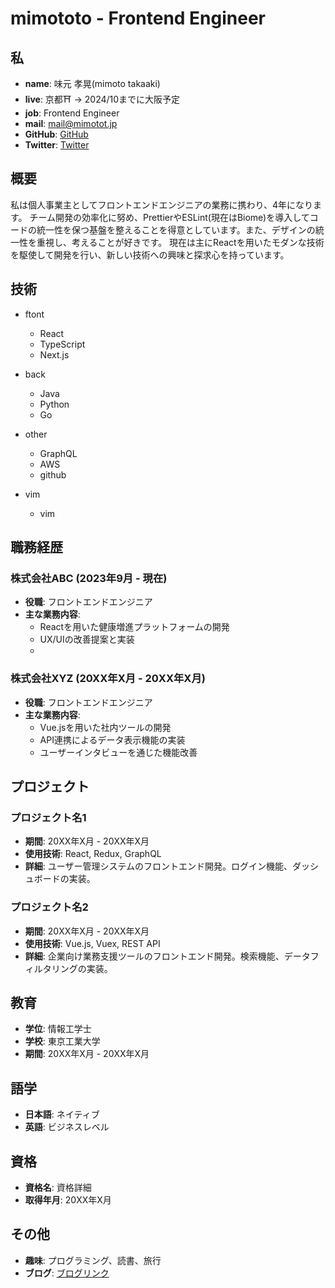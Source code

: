 # mimototo - Frontend Engineer

## 私

- **name**: 味元 孝晃(mimoto takaaki)
- **live**: 京都⛩ -> 2024/10までに大阪予定
- **job**: Frontend Engineer
- **mail**: mail@mimotot.jp
- **GitHub**: [GitHub](https://github.com/mimototo)
- **Twitter**: [Twitter](https://x.com/mimototo_)

## 概要

私は個人事業主としてフロントエンドエンジニアの業務に携わり、4年になります。
チーム開発の効率化に努め、PrettierやESLint(現在はBiome)を導入してコードの統一性を保つ基盤を整えることを得意としています。また、デザインの統一性を重視し、考えることが好きです。
現在は主にReactを用いたモダンな技術を駆使して開発を行い、新しい技術への興味と探求心を持っています。

## 技術

- ftont

  - React
  - TypeScript
  - Next.js

- back

  - Java
  - Python
  - Go

- other

  - GraphQL
  - AWS
  - github

- vim

  - vim

## 職務経歴

### 株式会社ABC (2023年9月 - 現在)

- **役職**: フロントエンドエンジニア
- **主な業務内容**:
  - Reactを用いた健康増進プラットフォームの開発
  - UX/UIの改善提案と実装
  -

### 株式会社XYZ (20XX年X月 - 20XX年X月)

- **役職**: フロントエンドエンジニア
- **主な業務内容**:
  - Vue.jsを用いた社内ツールの開発
  - API連携によるデータ表示機能の実装
  - ユーザーインタビューを通じた機能改善

## プロジェクト

### プロジェクト名1

- **期間**: 20XX年X月 - 20XX年X月
- **使用技術**: React, Redux, GraphQL
- **詳細**: ユーザー管理システムのフロントエンド開発。ログイン機能、ダッシュボードの実装。

### プロジェクト名2

- **期間**: 20XX年X月 - 20XX年X月
- **使用技術**: Vue.js, Vuex, REST API
- **詳細**: 企業向け業務支援ツールのフロントエンド開発。検索機能、データフィルタリングの実装。

## 教育

- **学位**: 情報工学士
- **学校**: 東京工業大学
- **期間**: 20XX年X月 - 20XX年X月

## 語学

- **日本語**: ネイティブ
- **英語**: ビジネスレベル

## 資格

- **資格名**: 資格詳細
- **取得年月**: 20XX年X月

## その他

- **趣味**: プログラミング、読書、旅行
- **ブログ**: [ブログリンク](https://blog.example.com)
